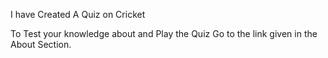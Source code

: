 I have Created A Quiz on Cricket

To Test your knowledge about and Play the Quiz Go to the link given in the About Section.
